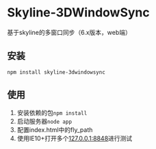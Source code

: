 # Skyline-3DWindowSync
基于skyline的多窗口同步（6.x版本，web端）

## 安装
```
npm install skyline-3dwindowsync
```

## 使用
1. 安装依赖的包```npm install```
2. 启动服务器```node app```
3. 配置index.html中的fly_path
4. 使用IE10+打开多个[127.0.0.1:8848](http://127.0.0.1:8848/)进行测试
